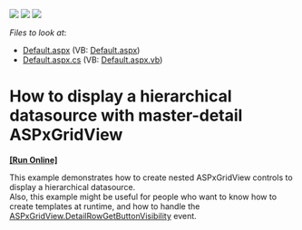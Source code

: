 <!-- default badges list -->
![](https://img.shields.io/endpoint?url=https://codecentral.devexpress.com/api/v1/VersionRange/128539185/10.1.6%2B)
[![](https://img.shields.io/badge/Open_in_DevExpress_Support_Center-FF7200?style=flat-square&logo=DevExpress&logoColor=white)](https://supportcenter.devexpress.com/ticket/details/E2541)
[![](https://img.shields.io/badge/📖_How_to_use_DevExpress_Examples-e9f6fc?style=flat-square)](https://docs.devexpress.com/GeneralInformation/403183)
<!-- default badges end -->
<!-- default file list -->
*Files to look at*:

* [Default.aspx](./CS/WebSite/Default.aspx) (VB: [Default.aspx](./VB/WebSite/Default.aspx))
* [Default.aspx.cs](./CS/WebSite/Default.aspx.cs) (VB: [Default.aspx.vb](./VB/WebSite/Default.aspx.vb))
<!-- default file list end -->
# How to display a hierarchical datasource with master-detail ASPxGridView
<!-- run online -->
**[[Run Online]](https://codecentral.devexpress.com/e2541/)**
<!-- run online end -->


<p>This example demonstrates how to create nested ASPxGridView controls to display a hierarchical datasource.<br />
Also, this example might be useful for people who want to know how to create templates at runtime, and how to handle the <a href="http://documentation.devexpress.com/#AspNet/DevExpressWebASPxGridViewASPxGridView_DetailRowGetButtonVisibilitytopic">ASPxGridView.DetailRowGetButtonVisibility</a> event.</p>

<br/>


